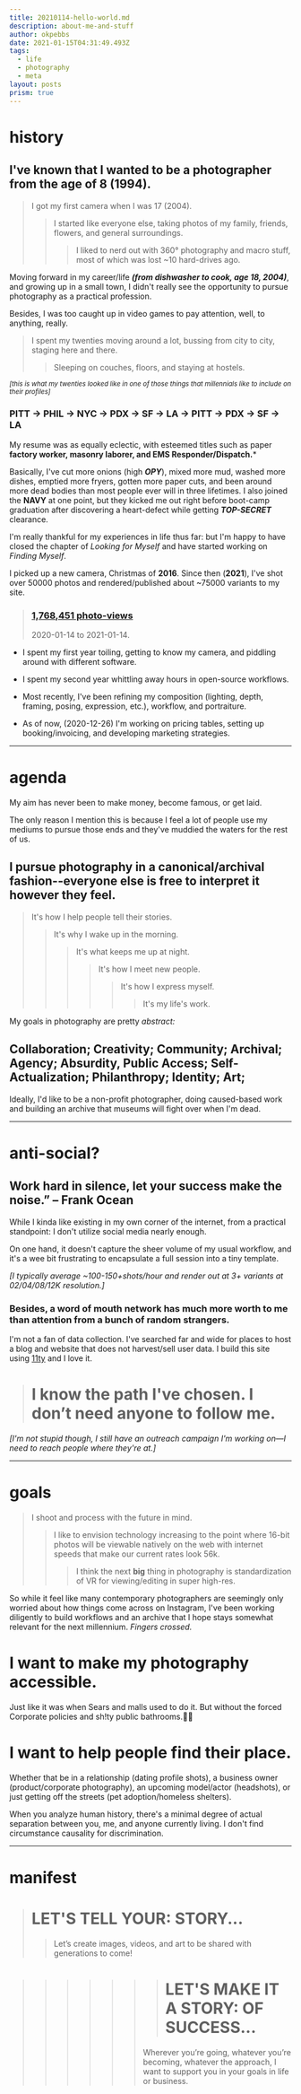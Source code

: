 ```yaml
---
title: 20210114-hello-world.md
description: about-me-and-stuff
author: okpebbs
date: 2021-01-15T04:31:49.493Z
tags:
  - life
  - photography
  - meta
layout: posts
prism: true
---
```

# history

## I've known that I wanted to be a photographer from the age of 8 (1994).

> I got my first camera when I was 17 (2004).
>> I started like everyone else, taking photos of my family, friends, flowers, and general surroundings.
>>>I liked to nerd out with 360° photography and macro stuff, most of which was lost ~10 hard-drives ago.

Moving forward in my career/life ***(from dishwasher to cook, age 18, 2004)***, and growing up in a small town, I didn't really see the opportunity to pursue photography as a practical profession.

Besides, I was too caught up in video games to pay attention, well, to anything, really.

>I spent my twenties moving around a lot, bussing from city to city, staging here and there.
>>Sleeping on couches, floors, and staying at hostels.

<small>*[this is what my twenties looked like in one of those things that millennials like to include on their profiles]*</small>

### PITT → PHIL → NYC → PDX → SF → LA → PITT → PDX → SF → LA

My resume was as equally eclectic, with esteemed titles such as paper **factory worker, masonry laborer, and EMS Responder/Dispatch.***

Basically, I've cut more onions (high ***OPY***), mixed more mud, washed more dishes, emptied more fryers, gotten more paper cuts, and been around more dead bodies than most people ever will in three lifetimes. I also joined the **NAVY** at one point, but they kicked me out right before boot-camp graduation after discovering a heart-defect while getting ***TOP-SECRET*** clearance.

I'm really thankful for my experiences in life thus far: but I'm happy to have closed the chapter of *Looking for Myself* and have started working on *Finding Myself*.

I picked up a new camera, Christmas of **2016**. Since then (**2021**), I've shot over 50000 photos and rendered/published about ~75000 variants to my site.

> ### [1,768,451 photo-views](https://docs.google.com/spreadsheets/d/1Jd6Ah9PDi6b3dCTaGuXp2dL19wv-Y-LdOXOi3e7h7uc/edit?usp=sharing)
> 2020-01-14 to 2021-01-14.

*  I spent my first year toiling, getting to know my camera, and piddling around with different software.

*  I spent my second year whittling away hours in open-source workflows.

* Most recently, I've been refining my composition (lighting, depth, framing, posing, expression, etc.), workflow, and portraiture.

* As of now, (2020-12-26) I'm working on pricing tables, setting up booking/invoicing, and developing marketing strategies.

---
<h1 class="text-right">agenda</h1>

My aim has never been to make money, become famous, or get laid.

The only reason I mention this is because I feel a lot of people use my mediums to pursue those ends and they've muddied the waters for the rest of us.

## I pursue photography in a canonical/archival fashion--everyone else is free to interpret it however they feel.

>It's how I help people tell their stories.
>>It's why I wake up in the morning.
>>>It's what keeps me up at night.
>>>>It's how I meet new people.
>>>>>It's how I express myself.
>>>>>>It's my life's work.

My goals in photography are pretty *abstract:*
<h2 class="text-center">Collaboration; Creativity; Community; Archival; Agency; Absurdity, Public Access; Self-Actualization; Philanthropy; Identity; Art;</h2>

Ideally, I'd like to be a non-profit photographer, doing caused-based work and building an archive that museums will fight over when I'm dead.

---

# anti-social?

<h2 class="bg-black"><div class="text-white">Work hard in silence, let your success make the noise.”
– Frank Ocean</div></h2>

While I kinda like existing in my own corner of the internet, from a practical standpoint: I don't utilize social media nearly enough.

On one hand, it doesn't capture the sheer volume of my usual workflow, and it's a wee bit frustrating to encapsulate a full session into a tiny template.

*[I typically average ~100-150+shots/hour and render out at 3+ variants at 02/04/08/12K resolution.]*

### Besides, a word of mouth network has much more worth to me than attention from a bunch of random strangers.

I'm not a fan of data collection. I've searched far and wide for places to host a blog and website that does not harvest/sell user data. I build this site using [11ty](https://www.11ty.dev/) and I love it.

> # I know the path I've chosen. I don’t need anyone to follow me.</aside>

*[I'm not stupid though, I still have an outreach campaign I'm working on—I need to reach people where they're at.]*

---

# goals
>I shoot and process with the future in mind.
>>I like to envision technology increasing to the point where 16-bit photos will be viewable natively on the web with internet speeds that make our current rates look 56k.
>>>I think the next **big** thing in photography is standardization of VR for viewing/editing in super high-res.

So while it feel like many contemporary photographers are seemingly only worried about how things come across on Instagram, I've been working diligently to build workflows and an archive that I hope stays somewhat relevant for the next millennium. *Fingers crossed.*

# I want to make my photography accessible.

Just like it was when Sears and malls used to do it. But without the forced Corporate policies and sh!ty public bathrooms.🚫💩

# I want to help people find their place.

Whether that be in a relationship (dating profile shots), a business owner (product/corporate photography), an upcoming model/actor (headshots), or just getting off the streets (pet adoption/homeless shelters).

When you analyze human history, there's a minimal degree of actual separation between you, me, and anyone currently living. I don't find circumstance causality for discrimination.

---

<h1 class="text-center"> manifest</h1>

> # LET'S TELL YOUR: STORY...
>>Let’s create images, videos, and art to be shared with generations to come!

>>>>>>> # LET'S MAKE IT A STORY: OF SUCCESS...
>>>>>>Wherever you’re going, whatever you’re becoming, whatever the approach, I want to support you in your goals in life or business.

<h1 style="text-align:justify; font-size:10vh; background-color:lightgreen; padding: 1em">
 >>> LET’S GOOO! </h1>

>>> ### How do you want to be remembered?
>>>>>>>>>> ### How do you want your loved ones to be remembered?

`` (your)journey=(our)journey;
 YOU-DON'T-HAVE-TO-GO-IT-ALONE ``
